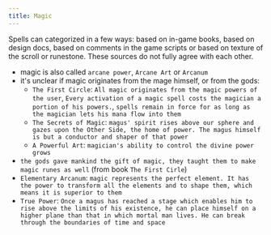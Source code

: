 ```yaml
---
title: Magic
---
```


Spells can categorized in a few ways: based on in-game books, based on design docs, based on comments in the game scripts or based on texture of the scroll or runestone. These sources do not fully agree with each other.

- magic is also called `arcane power`, `Arcane Art` or `Arcanum`
- it's unclear if magic originates from the mage himself, or from the gods:
  - `The First Circle`: `All magic originates from the magic powers of the user`, `Every activation of a magic spell costs the magician a portion of his powers.`, `spells remain in force for as long as the magician lets his mana flow into them`
  - `The Secrets of Magic`: `magus' spirit rises above our sphere and gazes upon the Other Side, the home of power. The magus himself is but a conductor and shaper of that power`
  - `A Powerful Art`: `magician's ability to control the divine power grows`
- `the gods gave mankind the gift of magic, they taught them to make magic runes as well` (from book `The First Cirle`)
- `Elementary Arcanum`: `magic represents the perfect element. It has the power to transform all the elements and to shape them, which means it is superior to them`
- `True Power`: `Once a magus has reached a stage which enables him to rise above the limits of his existence, he can place himself on a higher plane than that in which mortal man lives. He can break through the boundaries of time and space`
